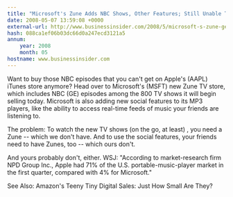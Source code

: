 ```yaml
---
title: "Microsoft's Zune Adds NBC Shows, Other Features; Still Unable To Combat"
date: 2008-05-07 13:59:08 +0000
external-url: http://www.businessinsider.com/2008/5/microsoft-s-zune-gets-video-store-more-social-features
hash: 088ca1ef06b03dc66d0a247ecd3121a5
annum:
    year: 2008
    month: 05
hostname: www.businessinsider.com
---
```


Want to buy those NBC episodes that you can't get on Apple's (AAPL) iTunes store anymore? Head over to Microsoft's (MSFT) new Zune TV store, which includes NBC (GE) episodes among the 800 TV shows it will begin selling today. Microsoft is also adding new social features to its MP3 players, like the ability to access real-time feeds of music your friends are listening to.

The problem: To watch the new TV shows (on the go, at least) , you need a Zune -- which we don't have. And to use the social features, your friends need to have Zunes, too -- which ours don't.

And yours probably don't, either. WSJ: "According to market-research firm NPD Group Inc., Apple had 71% of the
U.S. portable-music-player market in the first quarter, compared with
4% for Microsoft."

See Also: Amazon's Teeny Tiny Digital Sales: Just How Small Are They?
